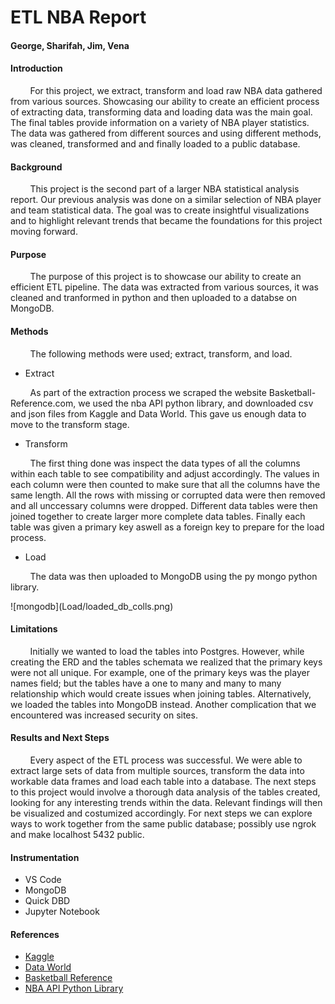 # ETL NBA Report 
#### George, Sharifah, Jim, Vena

<h4> Introduction </h4>
<P> &nbsp;&nbsp;&nbsp;&nbsp;&nbsp;&nbsp;&nbsp;&nbsp;For this project, we extract, transform and load raw NBA data gathered from various sources. Showcasing our ability to create an efficient process of extracting data, transforming data and loading data was the main goal. The final tables provide information on a variety of NBA player statistics. The data was gathered from different sources and using different methods, was cleaned, transformed and and finally loaded to a public database.  </p>

<h4>Background</h4>
<p> &nbsp;&nbsp;&nbsp;&nbsp;&nbsp;&nbsp;&nbsp;&nbsp;This project is the second part of a larger NBA statistical analysis report. Our previous analysis was done on a similar selection of NBA player and team statistical data. The goal was to create insightful visualizations and to highlight relevant trends that became the foundations for this project moving forward. </p>

<h4>Purpose</h4>
<p> &nbsp;&nbsp;&nbsp;&nbsp;&nbsp;&nbsp;&nbsp;&nbsp;The purpose of this project is to showcase our ability to create an efficient ETL pipeline. The data was extracted from various sources, it was cleaned and tranformed in python and then uploaded to a databse on MongoDB. </p>

<h4>Methods</h4>
<p> &nbsp;&nbsp;&nbsp;&nbsp;&nbsp;&nbsp;&nbsp;&nbsp;The following methods were used; extract, transform, and load.

- Extract
<p> &nbsp;&nbsp;&nbsp;&nbsp;&nbsp;&nbsp;&nbsp;&nbsp;As part of the extraction process we scraped the website Basketball-Reference.com, we used the nba API python library, and downloaded csv and json files from Kaggle and Data World. This gave us enough data to move to the transform stage.</p>

- Transform
<p> &nbsp;&nbsp;&nbsp;&nbsp;&nbsp;&nbsp;&nbsp;&nbsp;The first thing done was inspect the data types of all the columns within each table to see compatibility and adjust accordingly. The values in each column were then counted to make sure that all the columns have the same length. All the rows with missing or corrupted data were then removed and all unccessary columns were dropped. Different data tables were then joined together to create larger more complete data tables. Finally each table was given a primary key aswell as a foreign key to prepare for the load process. </p>

- Load
<p> &nbsp;&nbsp;&nbsp;&nbsp;&nbsp;&nbsp;&nbsp;&nbsp;The data was then uploaded to MongoDB using the py mongo python library.</p>
![mongodb](Load/loaded_db_colls.png)

<h4>Limitations</h4>
<p> &nbsp;&nbsp;&nbsp;&nbsp;&nbsp;&nbsp;&nbsp;&nbsp;Initially we wanted to load the tables into Postgres. However, while creating the ERD and the tables schemata we realized that the primary keys were not all unique. For example, one of the primary keys was the player names field; but the tables have a one to many and many to many relationship which would create issues when joining tables.  Alternatively, we loaded the tables into MongoDB instead. Another complication that we encountered was increased security on sites.

<h4>Results and Next Steps</h4>
<p> &nbsp;&nbsp;&nbsp;&nbsp;&nbsp;&nbsp;&nbsp;&nbsp;Every aspect of the ETL process was successful. We were able to extract large sets of data from multiple sources, transform the data into workable data frames and load each table into a database. The next steps to this project would involve a thorough data analysis of the tables created, looking for any interesting trends within the data. Relevant findings will then be visualized and costumized accordingly. For next steps we can explore ways to work together from the same public database; possibly use ngrok and make localhost 5432 public.</p>

<h4>Instrumentation</h4>
<ul>

<li>VS Code</li>
<li>MongoDB</li>
<li>Quick DBD</li>
<li>Jupyter Notebook</li>

</ul>

<h4>References</h4>
<ul>

<li> <a href="https://www.kaggle.com/">Kaggle</a></li>
<li> <a href="https://data.world/">Data World</a></li>
<li> <a href="https://www.basketball-reference.com/">Basketball Reference</a></li>
<li> <a href="https://pypi.org/project/nba-api/">NBA API Python Library</a></li>
</ul>

